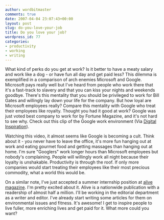 ```yaml
---
author: wordbitmaster
comments: true
date: 2007-04-04 23:07:43+00:00
layout: post
slug: do-you-love-your-job
title: Do you love your job?
wordpress_id: 77
categories:
- productivity
- working
- writing
---
```


What kind of perks do you get at work? Is it better to have a meaty salary and work like a dog - or have fun all day and get paid less? This dilemma is exemplified in a comparison of arch enemies Microsoft and Google. Microsoft pays really well but I've heard from people who work there that it's a fast-track to slavery and that you can kiss your nights and weekends goodbye. There's this mentality that you should be privileged to work for Bill Gates and willingly lay down your life for the company. But how loyal are Microsoft employees really? Compare this mentality with Google who treat their employees like royalty. Thought you had it good at work? Google was just voted best company to work for by Fortune Magazine, and it's not hard to see why. Check out this clip of the Google work environment (Via [Digital Inspiration](http://labnol.blogspot.com/2007/04/video-tour-of-google-office-and-lavish.html)).

Watching this video, it almost seems like Google is becoming a cult. Think about it - you never have to leave the office, it's more fun hanging out at work and eating gourmet food and getting massages than hanging out at home. I'm sure "Googlers" work longer hours than Microsoft employees but nobody's complaining. People will willingly work all night because their loyalty is unshakable. Productivity is through the roof. If only more companies would start treating their employees like their most precious commodity, what a world this would be.

On a similar note, I've just accepted a summer internship position at [alive magazine](http://www.alive.com/). I'm pretty excited about it. Alive is a nationwide publication with a readership of almost half a million. I'll be working in the editorial department as a writer and editor. I've already start writing some articles for them on environmental issues and fitness. It's awesome! I get to inspire people to live fuller, more enriching lives and get paid for it. What more could you want?
